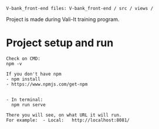 ```
V-bank_front-end files: V-bank_front-end / src / views /
```

Project is made during Vali-It training program.

# Project setup and run
```
Check on CMD:
npm -v

If you don't have npm
- npm install
- https://www.npmjs.com/get-npm


- In terminal: 
  npm run serve

There you will see, on what URL it will run.
For example:  - Local:   http://localhost:8081/
```
